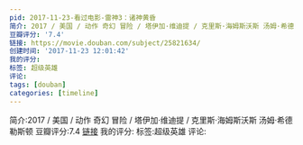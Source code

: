 ```yaml
---
pid: 2017-11-23-看过电影-雷神3：诸神黄昏
简介: 2017 / 美国 / 动作 奇幻 冒险 / 塔伊加·维迪提 / 克里斯·海姆斯沃斯 汤姆·希德勒斯顿
豆瓣评分: '7.4'
链接: https://movie.douban.com/subject/25821634/
创建时间: '2017-11-23 12:01:42'
我的评分:
标签: 超级英雄
评论:
tags: [douban]
categories: [timeline]
---
```

简介:2017 / 美国 / 动作 奇幻 冒险 / 塔伊加·维迪提 / 克里斯·海姆斯沃斯 汤姆·希德勒斯顿
豆瓣评分:7.4
[链接](https://movie.douban.com/subject/25821634/)
我的评分:
标签:超级英雄
评论:
